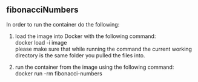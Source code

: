 ## fibonacciNumbers

In order to run the container do the following:

1. load the image into Docker with the following command: <br />
docker load -i image <br />
please make sure that while running the command the current working directory is the same folder you pulled the files into.

2. run the container from the image using the following command: <br />
docker run -rm fibonacci-numbers
